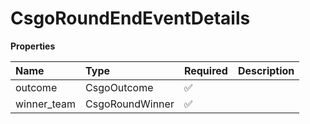# CsgoRoundEndEventDetails

**Properties**

| Name        | Type            | Required | Description |
| :---------- | :-------------- | :------- | :---------- |
| outcome     | CsgoOutcome     | ✅       |             |
| winner_team | CsgoRoundWinner | ✅       |             |

<!-- This file was generated by liblab | https://liblab.com/ -->
